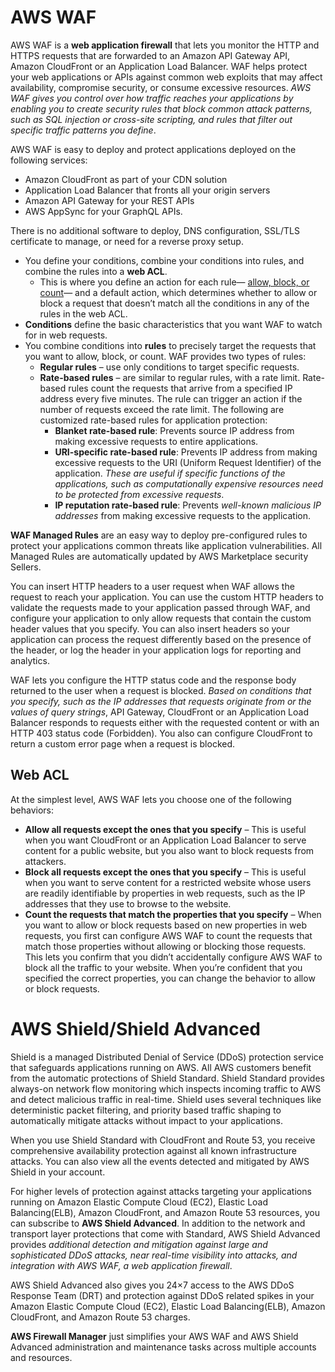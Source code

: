# AWS WAF

AWS WAF is a **web application firewall** that lets you monitor the HTTP and HTTPS requests that are forwarded to an Amazon API Gateway API, Amazon CloudFront or an Application Load Balancer. WAF helps protect your web applications or APIs against common web exploits that may affect availability, compromise security, or consume excessive resources. *AWS WAF gives you control over how traffic reaches your applications by enabling you to create security rules that block common attack patterns, such as SQL injection or cross-site scripting, and rules that filter out specific traffic patterns you define*. 

AWS WAF is easy to deploy and protect applications deployed on the following services:
- Amazon CloudFront as part of your CDN solution
- Application Load Balancer that fronts all your origin servers
- Amazon API Gateway for your REST APIs
- AWS AppSync for your GraphQL APIs. 

There is no additional software to deploy, DNS configuration, SSL/TLS certificate to manage, or need for a reverse proxy setup.

- You define your conditions, combine your conditions into rules, and combine the rules into a **web ACL**.
    - This is where you define an action for each rule— [allow, block, or count](#web-acl)— and a default action, which determines whether to allow or block a request that doesn’t match all the conditions in any of the rules in the web ACL.
- **Conditions** define the basic characteristics that you want WAF to watch for in web requests.
- You combine conditions into **rules** to precisely target the requests that you want to allow, block, or count. WAF provides two types of rules:
    - **Regular rules** – use only conditions to target specific requests.
    - **Rate-based rules** – are similar to regular rules, with a rate limit. Rate-based rules count the requests that arrive from a specified IP address every five minutes. The rule can trigger an action if the number of requests exceed the rate limit. The following are customized rate-based rules for application protection:
        - **Blanket rate-based rule**: Prevents source IP address from making excessive requests to entire applications.
        - **URI-specific rate-based rule**: Prevents IP address from making excessive requests to the URI (Uniform Request Identifier) of the application. _These are useful if specific functions of the applications, such as computationally expensive resources need to be protected from excessive requests_.
        - **IP reputation rate-based rule**: Prevents _well-known malicious IP addresses_ from making excessive requests to the application.

**WAF Managed Rules** are an easy way to deploy pre-configured rules to protect your applications common threats like application vulnerabilities. All Managed Rules are automatically updated by AWS Marketplace security Sellers.

You can insert HTTP headers to a user request when WAF allows the request to reach your application. You can use the custom HTTP headers to validate the requests made to your application passed through WAF, and configure your application to only allow requests that contain the custom header values that you specify. You can also insert headers so your application can process the request differently based on the presence of the header, or log the header in your application logs for reporting and analytics.

WAF lets you configure the HTTP status code and the response body returned to the user when a request is blocked. _Based on conditions that you specify, such as the IP addresses that requests originate from or the values of query strings_, API Gateway, CloudFront or an Application Load Balancer responds to requests either with the requested content or with an HTTP 403 status code (Forbidden). You also can configure CloudFront to return a custom error page when a request is blocked.

## Web ACL

At the simplest level, AWS WAF lets you choose one of the following behaviors:
- **Allow all requests except the ones that you specify** – This is useful when you want CloudFront or an Application Load Balancer to serve content for a public website, but you also want to block requests from attackers.
- **Block all requests except the ones that you specify** – This is useful when you want to serve content for a restricted website whose users are readily identifiable by properties in web requests, such as the IP addresses that they use to browse to the website.
- **Count the requests that match the properties that you specify** – When you want to allow or block requests based on new properties in web requests, you first can configure AWS WAF to count the requests that match those properties without allowing or blocking those requests. This lets you confirm that you didn’t accidentally configure AWS WAF to block all the traffic to your website. When you’re confident that you specified the correct properties, you can change the behavior to allow or block requests.

# AWS Shield/Shield Advanced

Shield is a managed Distributed Denial of Service (DDoS) protection service that safeguards applications running on AWS. All AWS customers benefit from the automatic protections of Shield Standard. Shield Standard provides always-on network flow monitoring which inspects incoming traffic to AWS and detect malicious traffic in real-time.
Shield uses several techniques like deterministic packet filtering, and priority based traffic shaping to automatically mitigate attacks without impact to your applications.

When you use Shield Standard with CloudFront and Route 53, you receive comprehensive availability protection against all known infrastructure attacks. You can also view all the events detected and mitigated by AWS Shield in your account.

For higher levels of protection against attacks targeting your applications running on Amazon Elastic Compute Cloud (EC2), Elastic Load Balancing(ELB), Amazon CloudFront, and Amazon Route 53 resources, you can subscribe to **AWS Shield Advanced**. In addition to the network and transport layer protections that come with Standard, AWS Shield Advanced provides _additional detection and mitigation against large and sophisticated DDoS attacks, near real-time visibility into attacks, and integration with AWS WAF, a web application firewall_.

AWS Shield Advanced also gives you 24×7 access to the AWS DDoS Response Team (DRT) and protection against DDoS related spikes in your Amazon Elastic Compute Cloud (EC2), Elastic Load Balancing(ELB), Amazon CloudFront, and Amazon Route 53 charges.


**AWS Firewall Manager** just simplifies your AWS WAF and AWS Shield Advanced administration and maintenance tasks across multiple accounts and resources.
